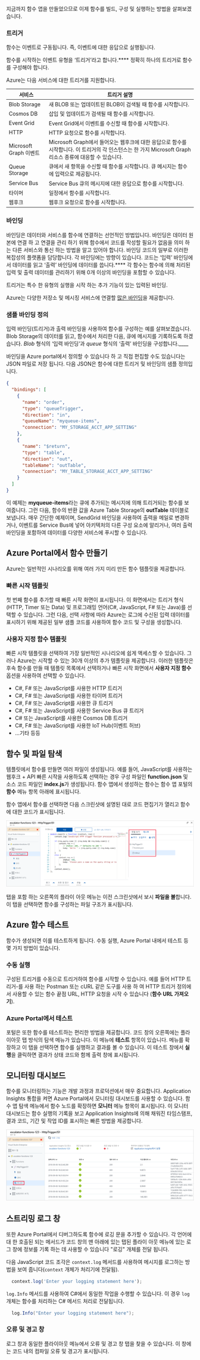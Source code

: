지금까지 함수 앱을 만들었으므로 이제 함수를 빌드, 구성 및 실행하는 방법을 살펴보겠습니다.

### <a name="triggers"></a>트리거

함수는 이벤트로 구동됩니다. 즉, 이벤트에 대한 응답으로 실행됩니다.

함수를 시작하는 이벤트 유형을 ‘트리거’라고 합니다.**** 정확히 하나의 트리거로 함수를 구성해야 합니다.

Azure는 다음 서비스에 대한 트리거를 지원합니다.

| 서비스                 | 트리거 설명  |
|-------------------------|---------|
| Blob Storage            | 새 BLOB 또는 업데이트된 BLOB이 검색될 때 함수를 시작합니다.       |
| Cosmos DB               | 삽입 및 업데이트가 검색될 때 함수를 시작합니다.      |
| Event Grid              | Event Grid에서 이벤트를 수신할 때 함수를 시작합니다.       |
| HTTP                    | HTTP 요청으로 함수를 시작합니다.      |
| Microsoft Graph 이벤트  | Microsoft Graph에서 들어오는 웹후크에 대한 응답으로 함수를 시작합니다. 이 트리거의 각 인스턴스는 한 가지 Microsoft Graph 리소스 종류에 대응할 수 있습니다.       |
| Queue Storage           | 큐에서 새 항목을 수신할 때 함수를 시작합니다. 큐 메시지는 함수에 입력으로 제공됩니다.      |
| Service Bus             | Service Bus 큐의 메시지에 대한 응답으로 함수를 시작합니다.       |
| 타이머                   | 일정에서 함수를 시작합니다.       |
| 웹후크                | 웹후크 요청으로 함수를 시작합니다.       |

### <a name="bindings"></a>바인딩

바인딩은 데이터와 서비스를 함수에 연결하는 선언적인 방법입니다. 바인딩은 데이터 원본에 연결 하 고 연결을 관리 하기 위해 함수에서 코드를 작성할 필요가 없음을 의미 하는 다른 서비스와 통신 하는 방법을 알고 있어야 합니다. 바인딩 코드의 일부로 이러한 복잡성의 플랫폼을 담당합니다. 각 바인딩에는 방향이 있습니다. 코드는 ‘입력’ 바인딩에서 데이터를 읽고 ‘출력’ 바인딩에 데이터를 씁니다.**** 각 함수는 함수에 의해 처리된 입력 및 출력 데이터를 관리하기 위해 0개 이상의 바인딩을 포함할 수 있습니다.

트리거는 특수 한 유형의 실행을 시작 하는 추가 기능이 있는 입력된 바인딩.

Azure는 다양한 저장소 및 메시징 서비스에 연결할 [많은 바인딩](https://docs.microsoft.com/azure/azure-functions/functions-triggers-bindings#supported-bindings)을 제공합니다.

### <a name="a-sample-binding-definition"></a>샘플 바인딩 정의

입력 바인딩(트리거)과 출력 바인딩을 사용하여 함수를 구성하는 예를 살펴보겠습니다. Blob Storage의 데이터를 읽고, 함수에서 처리한 다음, 큐에 메시지를 기록하도록 하겠습니다. *Blob* 형식의 ‘입력 바인딩’과 *queue* 형식의 ‘출력’ 바인딩을 구성합니다.____

바인딩을 Azure portal에서 정의할 수 있습니다 하 고 직접 편집할 수도 있습니다는 JSON 파일로 저장 됩니다. 다음 JSON은 함수에 대한 트리거 및 바인딩의 샘플 정의입니다.

```json
{
  "bindings": [
    {
      "name": "order",
      "type": "queueTrigger",
      "direction": "in",
      "queueName": "myqueue-items",
      "connection": "MY_STORAGE_ACCT_APP_SETTING"
    },
    {
      "name": "$return",
      "type": "table",
      "direction": "out",
      "tableName": "outTable",
      "connection": "MY_TABLE_STORAGE_ACCT_APP_SETTING"
    }
  ]
}
```

이 예제는 **myqueue-items**라는 큐에 추가되는 메시지에 의해 트리거되는 함수를 보여줍니다. 그런 다음, 함수의 반환 값을 Azure Table Storage의 **outTable** 테이블로 보냅니다. 매우 간단한 예제이며, SendGrid 바인딩을 사용하여 출력을 메일로 변경하거나, 이벤트를 Service Bus에 넣어 아키텍처의 다른 구성 요소에 알리거나, 여러 출력 바인딩을 포함하여 데이터를 다양한 서비스에 푸시할 수 있습니다.

## <a name="creating-a-function-in-the-azure-portal"></a>Azure Portal에서 함수 만들기

Azure는 일반적인 시나리오를 위해 여러 가지 미리 만든 함수 템플릿을 제공합니다.

### <a name="quickstart-templates"></a>빠른 시작 템플릿

첫 번째 함수를 추가할 때 빠른 시작 화면이 표시됩니다. 이 화면에서는 트리거 형식(HTTP, Timer 또는 Data) 및 프로그래밍 언어(C#, JavaScript, F# 또는 Java)를 선택할 수 있습니다. 그런 다음, 선택 사항에 따라 Azure는 로그에 수신된 입력 데이터를 표시하기 위해 제공된 일부 샘플 코드를 사용하여 함수 코드 및 구성을 생성합니다.

### <a name="custom-function-templates"></a>사용자 지정 함수 템플릿

빠른 시작 템플릿을 선택하여 가장 일반적인 시나리오에 쉽게 액세스할 수 있습니다. 그러나 Azure는 시작할 수 있는 30개 이상의 추가 템플릿을 제공합니다. 이러한 템플릿은 후속 함수를 만들 때 템플릿 목록에서 선택하거나 빠른 시작 화면에서 **사용자 지정 함수** 옵션을 사용하여 선택할 수 있습니다.

- C#, F# 또는 JavaScript를 사용한 HTTP 트리거
- C#, F# 또는 JavaScript를 사용한 타이머 트리거
- C#, F# 또는 JavaScript를 사용한 큐 트리거
- C#, F# 또는 JavaScript를 사용한 Service Bus 큐 트리거
- C# 또는 JavaScript를 사용한 Cosmos DB 트리거
- C#, F# 또는 JavaScript를 사용한 IoT Hub(이벤트 허브)
- ...기타 등등

## <a name="navigating-to-your-function-and-files"></a>함수 및 파일 탐색

템플릿에서 함수를 만들면 여러 파일이 생성됩니다. 예를 들어, JavaScript를 사용하는 웹후크 + API 빠른 시작을 사용하도록 선택하는 경우 구성 파일인 **function.json** 및 소스 코드 파일인 **index.js**가 생성됩니다. 함수 앱에서 생성하는 함수는 함수 앱 포털의 **함수** 메뉴 항목 아래에 표시됩니다.

함수 앱에서 함수를 선택하면 다음 스크린샷에 설명된 대로 코드 편집기가 열리고 함수에 대한 코드가 표시됩니다.

![이 앱 서비스 탐색 및 보기 파일 메뉴에서 선택한 "HttpTriggerJS1" 함수를 사용 하 여 확장 된 보기 파일 메뉴를 포함 하 여 함수 편집기 블레이드를 보여 주는 Azure portal의 스크린샷 강조 표시 합니다.](../media/4-file-navigation.png)

탭을 포함 하는 오른쪽의 플라이 아웃 메뉴는 이전 스크린샷에서 보시 **파일을 볼**합니다. 이 탭을 선택하면 함수를 구성하는 파일 구조가 표시됩니다.

## <a name="testing-your-azure-function"></a>Azure 함수 테스트

함수가 생성되면 이를 테스트하게 됩니다. 수동 실행, Azure Portal 내에서 테스트 등 몇 가지 방법이 있습니다.

### <a name="manual-execution"></a>수동 실행

구성된 트리거를 수동으로 트리거하여 함수를 시작할 수 있습니다. 예를 들어 HTTP 트리거-를 사용 하는 Postman 또는 cURL 같은 도구를 사용 하 여 HTTP 트리거 정의에서 사용할 수 있는 함수 끝점 URL, HTTP 요청을 시작 수 있습니다 (**함수 URL 가져오기**).

### <a name="testing-in-the-azure-portal"></a>Azure Portal에서 테스트

포털은 또한 함수를 테스트하는 편리한 방법을 제공합니다. 코드 창의 오른쪽에는 플라이아웃 탭 방식의 탐색 메뉴가 있습니다. 이 메뉴에 **테스트** 항목이 있습니다. 메뉴를 확장하고 이 탭을 선택하면 함수를 실행하고 결과를 볼 수 있습니다. 이 테스트 창에서 **실행**을 클릭하면 결과가 상태 코드와 함께 출력 창에 표시됩니다.

## <a name="monitoring-dashboard"></a>모니터링 대시보드

함수를 모니터링하는 기능은 개발 과정과 프로덕션에서 매우 중요합니다. Application Insights 통합을 켜면 Azure Portal에서 모니터링 대시보드를 사용할 수 있습니다. 함수 앱 탐색 메뉴에서 함수 노드를 확장하면 **모니터** 메뉴 항목이 표시됩니다. 이 모니터 대시보드는 함수 실행의 기록을 보고 Application Insights에 의해 채워진 타임스탬프, 결과 코드, 기간 및 작업 ID를 표시하는 빠른 방법을 제공합니다.

![여러 함수 결과 및 해당 해당 HTTP 상태 코드를 모듈 메뉴 항목을 강조 표시 된 함수를 사용 하 여 HTTP 함수 모니터 블레이드를 보여 주는 Azure portal의 스크린샷.](../media/4-monitor-function.png)

## <a name="streaming-log-window"></a>스트리밍 로그 창

또한 Azure Portal에서 디버그하도록 함수에 로깅 문을 추가할 수 있습니다. 각 언어에 대 한 호출된 되는 메서드가 코드 창의 맨 아래에 있는 탭된 플라이 아웃 메뉴에 있는 로그 창에 정보를 기록 하는 데 사용할 수 있습니다 "로깅" 개체를 전달 됩니다.

다음 JavaScript 코드 조각은 `context.log` 메서드를 사용하여 메시지를 로그하는 방법을 보여 줍니다(`context` 개체가 처리기에 전달됨).

```javascript
  context.log('Enter your logging statement here');
```

`log.Info` 메서드를 사용하여 C#에서 동일한 작업을 수행할 수 있습니다. 이 경우 `log` 개체는 함수를 처리하는 C# 메서드 처리로 전달됩니다.

```csharp
  log.Info("Enter your logging statement here");
```

### <a name="errors-and-warnings-window"></a>오류 및 경고 창

로그 창과 동일한 플라이아웃 메뉴에서 오류 및 경고 창 탭을 찾을 수 있습니다. 이 창에는 코드 내의 컴파일 오류 및 경고가 표시됩니다.
